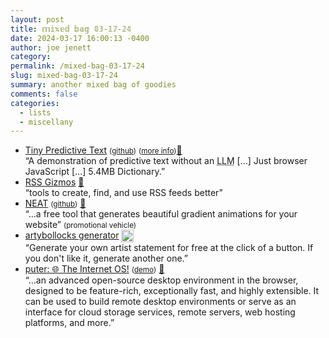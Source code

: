 ```yaml
---
layout: post
title: 𝕞𝕚𝕩𝕖𝕕 𝕓𝕒𝕘 𝟘𝟛-𝟙𝟟-𝟚𝟜
date: 2024-03-17 16:00:13 -0400
author: joe jenett
category: 
permalink: /mixed-bag-03-17-24
slug: mixed-bag-03-17-24
summary: another mixed bag of goodies
comments: false
categories:
  - lists
  - miscellany
---
```

<ul class="links">
	<li><a title="Tiny Predictive Text - Adam Grant" href="https://adamjgrant.github.io/Tiny-Predictive-Text/">Tiny Predictive Text</a> <small>(<a href="https://github.com/adamjgrant/Tiny-Predictive-Text">github</a>)</small> <small>(<a href="https://www.adamgrant.info/tiny-predictive-text">more info</a>)</small><a href="https://pinboard.in/u:sdellis">📌</a><br>“A demonstration of predictive text without an <abbr title="large language model">LLM</abbr> [...] Just browser JavaScript [...] 5.4MB Dictionary.”</li>
	<li><a title="RSS Gizmos -- Tools and Resources for Using RSS Feeds" href="https://rssgizmos.com/">RSS Gizmos</a> <a title="thanks Brad!" href="https://pinboard.in/u:ramblinggit">📌</a><br>“tools to create, find, and use RSS feeds better”</li>
	<li><a title="NEAT, beautiful 3D gradients for your website" href="https://neat.firecms.co/">NEAT</a> <small>(<a href="https://github.com/FireCMSco/neat">github</a>)</small> <a href="https://pinboard.in/u:thulstrup">📌</a><br>“...a free tool that generates beautiful gradient animations for your website” <small>(promotional vehicle)</small></li>
	<li><a title="Instant artist statement | artybollocks generator" href="https://www.artybollocks.com/">artybollocks generator</a> <a title="an old fave from the archives" href="https://dwt-archives.joejenett.com/not-arty-enough-for-you/"><img title="an old fave from the archives" src="https://iwebthings.joejenett.com/images/select.png" alt="" height="20" style="vertical-align:middle;"></a><br>“Generate your own artist statement for free at the click of a button. If you don't like it, generate another one.”</li>
	<li><a title="GitHub - HeyPuter/puter: 🌐 The Internet OS!" href="https://github.com/HeyPuter/puter">puter: 🌐 The Internet OS!</a> <small>(<a href="https://puter.com/">demo</a>)</small> <a href="https://pinboard.in/u:rona25">📌</a><br>“...an advanced open-source desktop environment in the browser, designed to be feature-rich, exceptionally fast, and highly extensible. It can be used to build remote desktop environments or serve as an interface for cloud storage services, remote servers, web hosting platforms, and more.”</li>
</ul>
<a href="https://brid.gy/publish/mastodon"></a>